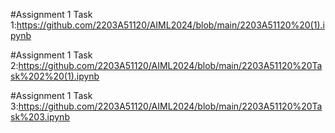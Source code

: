 #Assignment 1 Task 1:https://github.com/2203A51120/AIML2024/blob/main/2203A51120%20(1).ipynb

#Assignment 1 Task 2:https://github.com/2203A51120/AIML2024/blob/main/2203A51120%20Task%202%20(1).ipynb

#Assignment 1 Task 3:https://github.com/2203A51120/AIML2024/blob/main/2203A51120%20Task%203.ipynb

